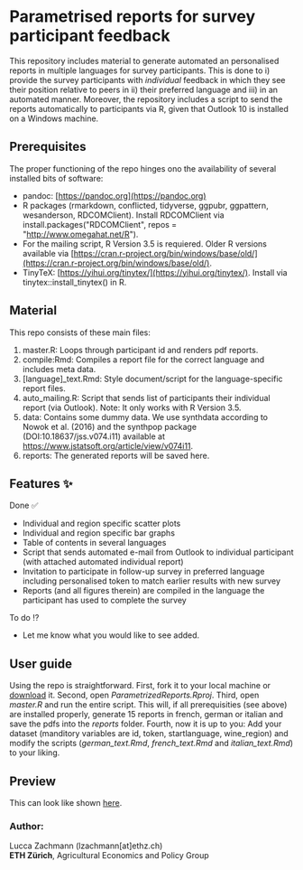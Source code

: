 # Parametrised reports for survey participant feedback
This repository includes material to generate automated an personalised reports in multiple languages for survey participants. This is done to i) provide the survey participants with *individual* feedback in which they see their position relative to peers in ii) their preferred language and iii) in an automated manner. Moreover, the repository includes a script to send the reports automatically to participants via R, given that Outlook 10 is installed on a Windows machine.

## Prerequisites
The proper functioning of the repo hinges ono the availability of several installed bits of software:
- pandoc: [https://pandoc.org](https://pandoc.org)
- R packages (rmarkdown, conflicted, tidyverse, ggpubr, ggpattern, wesanderson, RDCOMClient). Install RDCOMClient via install.packages("RDCOMClient", repos = "http://www.omegahat.net/R").
- For the mailing script, R Version 3.5 is requiered. Older R versions available via [https://cran.r-project.org/bin/windows/base/old/](https://cran.r-project.org/bin/windows/base/old/).
- TinyTeX: [https://yihui.org/tinytex/](https://yihui.org/tinytex/). Install via tinytex::install_tinytex() in R.

## Material
This repo consists of these main files:
1. master.R: Loops through participant id and renders pdf reports.
2. compile:Rmd: Compiles a report file for the correct language and includes meta data. 
3. [language]_text.Rmd: Style document/script for the language-specific report files.
3. auto_mailing.R: Script that sends list of participants their individual report (via Outlook). Note: It only works with R Version 3.5.
4. data: Contains some dummy data. We use synthdata according to Nowok et al. (2016) and the synthpop package (DOI:10.18637/jss.v074.i11) available at https://www.jstatsoft.org/article/view/v074i11.
5. reports: The generated reports will be saved here.

## Features :sparkles:
Done :white_check_mark:
- Individual and region specific scatter plots
- Individual and region specific bar graphs
- Table of contents in several languages
- Script that sends automated e-mail from Outlook to individual participant (with attached automated individual report)
- Invitation to participate in follow-up survey in preferred language including personalised token to match earlier results with new survey
- Reports (and all figures therein) are compiled in the language the participant has used to complete the survey

To do :interrobang:
- Let me know what you would like to see added.

## User guide
Using the repo is straightforward. First, fork it to your local machine or [download](https://github.com/luccalino/ParametrizedReports/archive/refs/heads/main.zip) it. Second, open *ParametrizedReports.Rproj*. Third, open *master.R* and run the entire script. This will, if all prerequisities (see above) are installed properly, generate 15 reports in french, german or italian and save the pdfs into the *reports* folder. Fourth, now it is up to you: Add your dataset (manditory variables are id, token, startlanguage, wine_region) and modify the scripts (*german_text.Rmd*, *french_text.Rmd* and *italian_text.Rmd*) to your liking. 

## Preview
This can look like shown [here](/reports/Vostro%20Rapporto%20(Nr.%2010).pdf).

### Author: 
Lucca Zachmann (lzachmann[at]ethz.ch)  
**ETH Zürich**, Agricultural Economics and Policy Group
